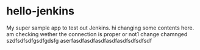 # hello-jenkins
My super sample app to test out Jenkins.
hi changing some contents here.
am checking wether the connection is proper or not1
change
chamnged
szdfsdfsdfgsdfgdsfg
aserfasdfasdfasdfasdfasdfsdfsdfsdf
